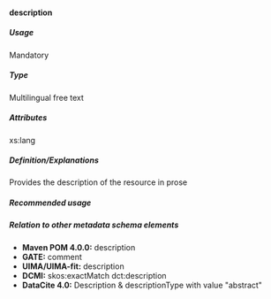 #### description
##### Usage
Mandatory
##### Type
Multilingual free text
##### Attributes
xs:lang
##### Definition/Explanations
Provides the description of the resource in prose
##### Recommended usage
##### Relation to other metadata schema elements
* **Maven POM 4.0.0:** description
* **GATE:** comment
* **UIMA/UIMA-fit:** description
* **DCMI:** skos:exactMatch dct:description
* **DataCite 4.0:** Description & descriptionType with value "abstract"
